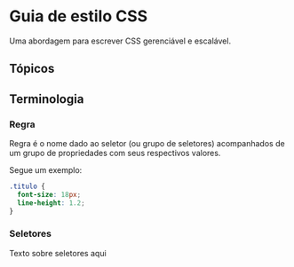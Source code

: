 # Guia de estilo CSS

Uma abordagem para escrever CSS gerenciável e escalável.

## Tópicos

## Terminologia

### Regra

Regra é o nome dado ao seletor (ou grupo de seletores) acompanhados de um grupo de propriedades com seus respectivos valores.

Segue um exemplo:

```css
.titulo {
  font-size: 18px;
  line-height: 1.2;
}
```

### Seletores

Texto sobre seletores aqui
